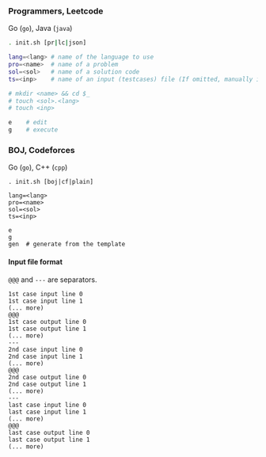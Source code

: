### Programmers, Leetcode
Go (`go`), Java (`java`)
```sh
. init.sh [pr|lc|json]

lang=<lang> # name of the language to use
pro=<name>  # name of a problem
sol=<sol>   # name of a solution code
ts=<inp>    # name of an input (testcases) file (If omitted, manually input)

# mkdir <name> && cd $_
# touch <sol>.<lang>
# touch <inp>

e    # edit
g    # execute
```

### BOJ, Codeforces
Go (`go`), C++ (`cpp`)
```sh. 
. init.sh [boj|cf|plain]

lang=<lang>
pro=<name>
sol=<sol>
ts=<inp>

e
g
gen  # generate from the template
```

#### Input file format
`@@@` and `---` are separators.

```
1st case input line 0
1st case input line 1
(... more)
@@@
1st case output line 0
1st case output line 1
(... more)
---
2nd case input line 0
2nd case input line 1
(... more)
@@@
2nd case output line 0
2nd case output line 1
(... more)
---
last case input line 0
last case input line 1
(... more)
@@@
last case output line 0
last case output line 1
(... more)
```
